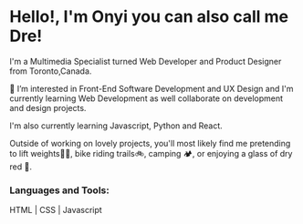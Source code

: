 # Hello!, I'm Onyi you can also call me Dre!

I'm a Multimedia Specialist turned Web Developer and Product Designer from Toronto,Canada.

👀 I’m interested in Front-End Software Development and UX Design and I'm currently learning Web Development as well collaborate on development and design projects.

I'm also currently learning Javascript, Python and React.

Outside of working on lovely projects, you'll most likely find me pretending to lift weights🏋🏽, bike riding trails🚲, camping 🏕, or enjoying a glass of dry red 🍷.


### Languages and Tools:

HTML | CSS | Javascript



[linkedin]:https://www.linkedin.com/in/andre-anozie/
[portfolio-2]:https://onyiano.com/web-dev
[dribble]:https://dribbble.com/onyianozie

